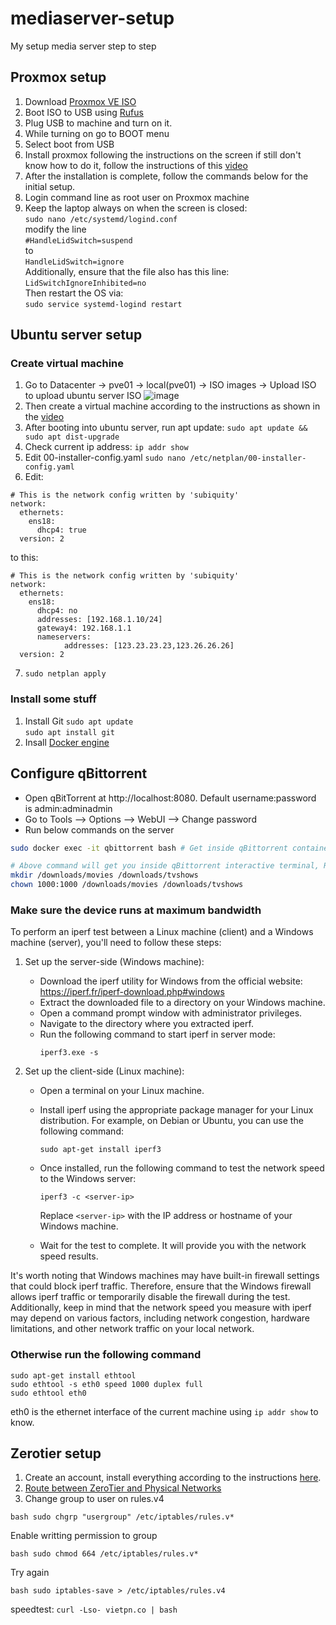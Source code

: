 # mediaserver-setup
My setup media server step to step

## Proxmox setup
1. Download [Proxmox VE ISO](https://www.proxmox.com/en/downloads)
2. Boot ISO to USB using [Rufus](https://rufus.ie/en/) 
3. Plug USB to machine and turn on it.
4. While turning on go to BOOT menu
5. Select boot from USB
6. Install proxmox following the instructions on the screen if still don't know how to do it, follow the instructions of this [video](https://youtu.be/u8E3-Zy9NvI)
7. After the installation is complete, follow the commands below for the initial setup.
8. Login command line as root user on Proxmox machine
9. Keep the laptop always on when the screen is closed: \
`sudo nano /etc/systemd/logind.conf`\
modify the line\
`#HandleLidSwitch=suspend`\
to\
`HandleLidSwitch=ignore`\
Additionally, ensure that the file also has this line:\
`LidSwitchIgnoreInhibited=no`\
Then restart the OS via:\
`sudo service systemd-logind restart`
## Ubuntu server setup
### Create virtual machine
1. Go to Datacenter -> pve01 -> local(pve01) -> ISO images -> Upload ISO to upload ubuntu server ISO
![image](https://github.com/Daocuong-main/mediaserver-setup/assets/47266136/fa2d6237-ebbd-464e-9a24-bd7cad28f764)
2. Then create a virtual machine according to the instructions as shown in the [video](https://youtu.be/xBUnV2rQ7do)
3. After booting into ubuntu server, run apt update: `sudo apt update && sudo apt dist-upgrade`
4. Check current ip address: `ip addr show`
5. Edit 00-installer-config.yaml `sudo nano /etc/netplan/00-installer-config.yaml`
6. Edit:
```
# This is the network config written by 'subiquity'
network:
  ethernets:
    ens18:
      dhcp4: true
  version: 2                                                                                                      
```
to this:
```
# This is the network config written by 'subiquity'
network:
  ethernets:
    ens18:
      dhcp4: no
      addresses: [192.168.1.10/24]
      gateway4: 192.168.1.1
      nameservers:
            addresses: [123.23.23.23,123.26.26.26]
  version: 2
```
7. `sudo netplan apply`
### Install some stuff
1. Install Git
`sudo apt update` \
`sudo apt install git`
2. Insall [Docker engine](https://docs.docker.com/engine/install/ubuntu/)
## Configure qBittorrent

- Open qBitTorrent at http://localhost:8080. Default username:password is admin:adminadmin
- Go to Tools --> Options --> WebUI --> Change password
- Run below commands on the server

```bash
sudo docker exec -it qbittorrent bash # Get inside qBittorrent container

# Above command will get you inside qBittorrent interactive terminal, Run below command in qbt terminal
mkdir /downloads/movies /downloads/tvshows
chown 1000:1000 /downloads/movies /downloads/tvshows
```

### Make sure the device runs at maximum bandwidth
To perform an iperf test between a Linux machine (client) and a Windows machine (server), you'll need to follow these steps:

1. Set up the server-side (Windows machine):
   - Download the iperf utility for Windows from the official website: https://iperf.fr/iperf-download.php#windows
   - Extract the downloaded file to a directory on your Windows machine.
   - Open a command prompt window with administrator privileges.
   - Navigate to the directory where you extracted iperf.
   - Run the following command to start iperf in server mode:
     ```
     iperf3.exe -s
     ```

2. Set up the client-side (Linux machine):
   - Open a terminal on your Linux machine.
   - Install iperf using the appropriate package manager for your Linux distribution. For example, on Debian or Ubuntu, you can use the following command:
     ```
     sudo apt-get install iperf3
     ```
   - Once installed, run the following command to test the network speed to the Windows server:
     ```
     iperf3 -c <server-ip>
     ```
     Replace `<server-ip>` with the IP address or hostname of your Windows machine.

   - Wait for the test to complete. It will provide you with the network speed results.

It's worth noting that Windows machines may have built-in firewall settings that could block iperf traffic. Therefore, ensure that the Windows firewall allows iperf traffic or temporarily disable the firewall during the test. Additionally, keep in mind that the network speed you measure with iperf may depend on various factors, including network congestion, hardware limitations, and other network traffic on your local network.
### Otherwise run the following command
```
sudo apt-get install ethtool
sudo ethtool -s eth0 speed 1000 duplex full
sudo ethtool eth0
```
eth0 is the ethernet interface of the current machine using `ip addr show` to know.
## Zerotier setup
1. Create an account, install everything according to the instructions [here](https://docs.zerotier.com/getting-started/getting-started).
2. [Route between ZeroTier and Physical Networks](https://zerotier.atlassian.net/wiki/spaces/SD/pages/224395274/Route+between+ZeroTier+and+Physical+Networks)
3. Change group to user on rules.v4 
  ```
  bash sudo chgrp "usergroup" /etc/iptables/rules.v*
  ```
Enable writting permission to group 
  ```
  bash sudo chmod 664 /etc/iptables/rules.v*
  ```
Try again 
  ```
  bash sudo iptables-save > /etc/iptables/rules.v4
  ```
speedtest: ```curl -Lso- vietpn.co | bash```
